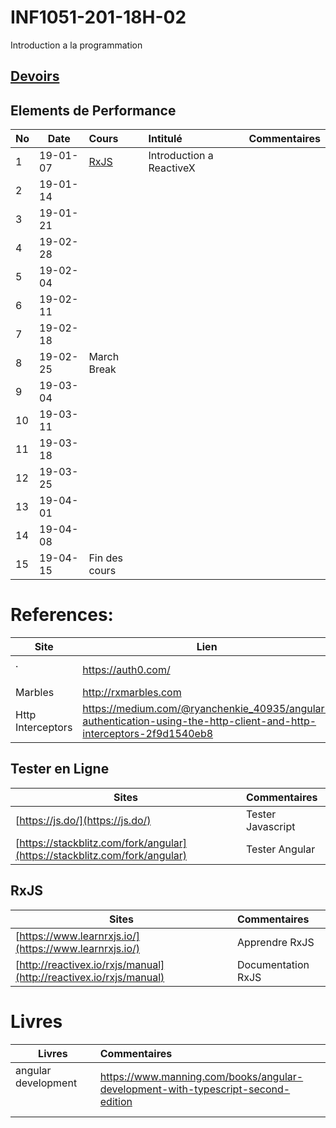 # INF1051-201-18H-02

Introduction a la programmation

## [Devoirs](D.Devoirs)

## Elements de Performance

|No| Date   | Cours                   | Intitulé                                |  Commentaires    |
|--|--------|:------------------------|:----------------------------------------|:-----------------|
| 1|19-01-07|[RxJS](0.RxJS)           | Introduction a ReactiveX                |                  |
| 2|19-01-14|                         |                                         |                  |
| 3|19-01-21|                         |                                         |                  |
| 4|19-02-28|                         |                                         |                  |
| 5|19-02-04|                         |                                         |                  |
| 6|19-02-11|                         |                                         |                  |
| 7|19-02-18|                         |                                         |                  |
| 8|19-02-25| March Break             |                                         |                  |
| 9|19-03-04|                         |                                         |                  |
|10|19-03-11|                         |                                         |                  |
|11|19-03-18|                         |                                         |                  |
|12|19-03-25|                         |                                         |                  |
|13|19-04-01|                         |                                         |                  |
|14|19-04-08|                         |                                         |                  |
|15|19-04-15| Fin des cours           |                                         |                  |

# References:

|Site                            | Lien                 |
|--------------------------------|----------------------|
| .                              | https://auth0.com/   |
| Marbles                        | http://rxmarbles.com |
| Http Interceptors              | https://medium.com/@ryanchenkie_40935/angular-authentication-using-the-http-client-and-http-interceptors-2f9d1540eb8 |

## Tester en Ligne

| Sites                                                                         |  Commentaires                          |
|--------------------------------------------------------------------------------|:---------------------------------------|
| [https://js.do/](https://js.do/)                                               | Tester Javascript                      |
| [https://stackblitz.com/fork/angular](https://stackblitz.com/fork/angular)     | Tester Angular                         |

## RxJS

| Sites                                                                          |  Commentaires                          |
|--------------------------------------------------------------------------------|:---------------------------------------|
| [https://www.learnrxjs.io/](https://www.learnrxjs.io/)                         | Apprendre RxJS                         |
| [http://reactivex.io/rxjs/manual](http://reactivex.io/rxjs/manual)             | Documentation RxJS                     |

# Livres

| Livres                                                                         |  Commentaires                          |
|--------------------------------------------------------------------------------|:---------------------------------------|
| angular development                                                            | https://www.manning.com/books/angular-development-with-typescript-second-edition  |







